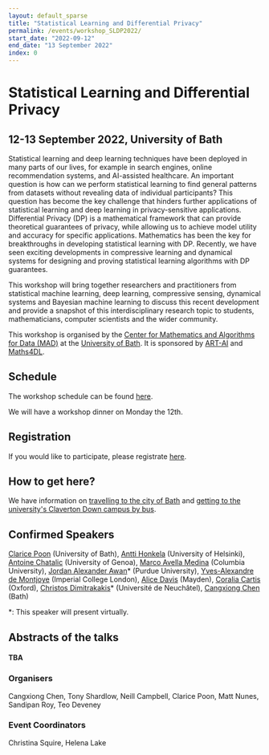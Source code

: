```yaml
---
layout: default_sparse
title: "Statistical Learning and Differential Privacy"
permalink: /events/workshop_SLDP2022/
start_date: "2022-09-12"
end_date: "13 September 2022"
index: 0
---
```



# Statistical Learning and Differential Privacy
## 12-13 September 2022, University of Bath 

Statistical learning and deep learning techniques have been deployed in many parts of our lives, for example in search engines, online recommendation systems, and AI-assisted healthcare. An important question  is how can we perform statistical learning to find general patterns from datasets  without revealing data of individual participants? This question has become the key challenge that hinders further applications of statistical learning and deep learning in privacy-sensitive applications. Differential Privacy (DP) is a mathematical framework that can provide theoretical guarantees of privacy, while allowing us to achieve model utility and accuracy for specific applications. Mathematics has been the key for breakthroughs in developing statistical learning with DP. Recently, we have seen exciting developments in compressive learning and dynamical systems for designing and proving statistical learning algorithms with DP guarantees. 

This workshop will bring together researchers and practitioners from statistical machine learning, deep learning, compressive sensing, dynamical systems and Bayesian machine learning to discuss this recent development and provide a snapshot of this interdisciplinary research topic to students, mathematicians, computer scientists and the wider community. 

This workshop is organised by the [Center for Mathematics and Algorithms for Data (MAD)](https://mathematics-and-algorithms-for-data.github.io/) at the [University of Bath](http://www.bath.ac.uk). It is sponsored by [ART-AI](https://cdt-art-ai.ac.uk/) and [Maths4DL](https://people.bath.ac.uk/mascjb/maths4dl.html). 

## Schedule

The workshop schedule can be found [here](https://drive.google.com/file/d/1JtWC5ouXuxrhufN-P83O519LhM2_ZtTE/view?usp=sharing).

We will have a workshop dinner on Monday the 12th. 

## Registration

If you would like to participate, please registrate [here](https://forms.gle/uE66SHqQqh2i7nYq6). 

## How to get here?

We have information on [travelling to the city of Bath](https://www.bath.ac.uk/guides/travelling-to-the-city-of-bath/) and [getting to the university's Claverton Down campus by bus](https://www.bath.ac.uk/guides/travelling-by-bus-to-the-university-of-bath/).

<!--
|  |&nbsp;&nbsp;&nbsp;&nbsp;&nbsp;&nbsp;| |
|--:||---|
|8:50am || Opening |
|9:00am || [TBA](https://www.) *"TBA"* |
-->
## Confirmed Speakers 
[Clarice Poon](https://cmhsp2.github.io/) (University of Bath), [Antti Honkela](https://www.cs.helsinki.fi/u/ahonkela/) (University of Helsinki), [Antoine Chatalic](https://achatali.gitlab.io/) (University of Genoa), [Marco Avella Medina](https://sites.google.com/site/marcoavellamedina/home) (Columbia University), [Jordan Alexander Awan](https://jordan-awan.com/)* (Purdue University), [Yves-Alexandre de Montjoye](http://www.demontjoye.com/index.html) (Imperial College London), [Alice Davis](https://www.linkedin.com/in/alice-davis-837552150/) (Mayden), [Coralia Cartis](http://people.maths.ox.ac.uk/cartis/) (Oxford), [Christos Dimitrakakis](https://sites.google.com/site/christosdimitrakakis)* (Université de Neuchâtel), [Cangxiong Chen](https://scholar.google.com/citations?user=IKbCKlIAAAAJ&hl=en&oi=ao) (Bath)

*: This speaker will present virtually.

## Abstracts of the talks
<h4 class="pt-3">TBA</h4>

<!--
### Talk 1: Speaker 1 (University 1)

This theorem...
-->

### Organisers
Cangxiong Chen, Tony Shardlow, Neill Campbell, Clarice Poon, Matt Nunes, Sandipan Roy, Teo Deveney

### Event Coordinators
Christina Squire, 
Helena Lake
